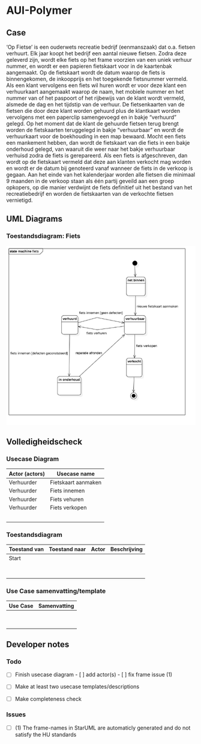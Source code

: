 # AUI-Polymer

## Case

‘Op Fietse’ is een ouderwets recreatie bedrijf (eenmanszaak) dat o.a. fietsen verhuurt.
Elk jaar koopt het bedrijf een aantal nieuwe fietsen. Zodra deze geleverd zijn, wordt elke fiets op
het frame voorzien van een uniek verhuur nummer, en wordt er een papieren fietskaart voor in
de kaartenbak aangemaakt.
Op de fietskaart wordt de datum waarop de fiets is binnengekomen, de inkoopprijs en het
toegekende fietsnummer vermeld.
Als een klant vervolgens een fiets wil huren wordt er voor deze klant een verhuurkaart
aangemaakt waarop de naam, het mobiele nummer en het nummer van of het paspoort of het
rijbewijs van de klant wordt vermeld, alsmede de dag en het tijdstip van de verhuur. De
fietsenkaarten van de fietsen die door deze klant worden gehuurd plus de klantkaart worden
vervolgens met een paperclip samengevoegd en in bakje “verhuurd” gelegd.
Op het moment dat de klant de gehuurde fietsen terug brengt worden de fietskaarten
teruggelegd in bakje “verhuurbaar” en wordt de verhuurkaart voor de boekhouding in een map
bewaard.
Mocht een fiets een mankement hebben, dan wordt de fietskaart van die fiets in een bakje
onderhoud gelegd, van waaruit die weer naar het bakje verhuurbaar verhuisd zodra de fiets is
gerepareerd.
Als een fiets is afgeschreven, dan wordt op de fietskaart vermeld dat deze aan klanten verkocht
mag worden en wordt er de datum bij genoteerd vanaf wanneer de fiets in de verkoop is
gegaan. Aan het einde van het kalenderjaar worden alle fietsen die minimaal 9 maanden in de
verkoop staan als één partij geveild aan een groep opkopers, op die manier verdwijnt de fiets
definitief uit het bestand van het recreatiebedrijf en worden de fietskaarten van de verkochte
fietsen vernietigd.



## UML Diagrams

### Toestandsdiagram: Fiets

![State Diagram: Fiets](img/stateDiagram.jpg)



## Volledigheidscheck

### Usecase Diagram

| Actor (actors) | Usecase name        |
| -------------- | ------------------- |
| Verhuurder     | Fietskaart aanmaken |
| Verhuurder     | Fiets innemen       |
| Verhuurder     | Fiets vehuren       |
| Verhuurder     | Fiets verkopen      |
|                |                     |
|                |                     |
|                |                     |
|                |                     |
|                |                     |

### Toestandsdiagram

| Toestand van | Toestand naar | Actor | Beschrijving |
| ------------ | ------------- | ----- | ------------ |
| Start        |               |       |              |
|              |               |       |              |
|              |               |       |              |
|              |               |       |              |
|              |               |       |              |
|              |               |       |              |
|              |               |       |              |
|              |               |       |              |
|              |               |       |              |

### Use Case samenvatting/template

| Use Case | Samenvatting |
| -------- | ------------ |
|          |              |
|          |              |
|          |              |
|          |              |
|          |              |
|          |              |
|          |              |
|          |              |
|          |              |



## Developer notes

### Todo

- [ ] Finish usecase diagram
      - [ ] add actor(s)
      - [ ] fix frame issue (1)
- [ ] Make at least two usecase templates/descriptions
- [ ] Make completeness check



### Issues

- [ ] (1) The frame-names in StarUML are automaticly generated and do not satisfy the HU standards